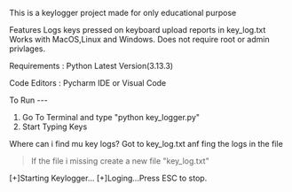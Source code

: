This is a keylogger project made for only educational purpose

Features
Logs keys pressed on keyboard
upload reports in key_log.txt
Works with MacOS,Linux and Windows.
Does not require root or admin privlages.

Requirements :
Python Latest Version(3.13.3)

Code Editors :
Pycharm IDE or Visual Code

To Run ---
1. Go To Terminal and type "python key_logger.py"
2. Start Typing Keys

Where can i find mu key logs?
Got to key_log.txt anf fing the logs in the file
>If the file i missing create a new file "key_log.txt"

[+]Starting Keylogger...
[+]Loging...Press ESC to stop.

